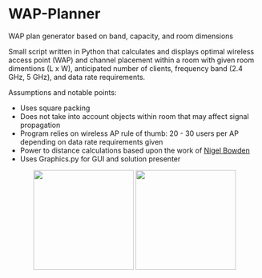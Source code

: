 # WAP-Planner
WAP plan generator based on band, capacity, and room dimensions

Small script written in Python that calculates and displays optimal wireless access point (WAP) and channel placement 
within a room with given room dimentions (L x W), anticipated number of clients, frequency band (2.4 GHz, 5 GHz), 
and data rate requirements.

Assumptions and notable points:
* Uses square packing
* Does not take into account objects within room that may affect signal propagation
* Program relies on wireless AP rule of thumb: 20 - 30 users per AP depending on data rate requirements given 
* Power to distance calculations based upon the work of [Nigel Bowden](http://wifinigel.blogspot.ca/2014/11/effect-of-transmit-power-changes-on-ap.html)
* Uses Graphics.py for GUI and solution presenter
	
<p align="center">
 <img src="https://user-images.githubusercontent.com/8539492/30923909-3145d6be-a37b-11e7-8527-e356bc0964ba.PNG" width="200"/>
  <img src="https://user-images.githubusercontent.com/8539492/30923911-32c9adee-a37b-11e7-822c-92d16d8c437e.PNG" width="200"/>
</p>
